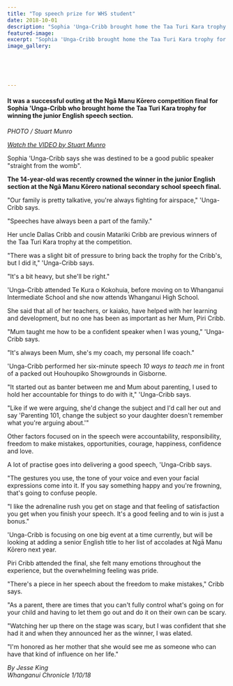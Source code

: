 ```yaml
---
title: "Top speech prize for WHS student"
date: 2018-10-01
description: "Sophia 'Unga-Cribb brought home the Taa Turi Kara trophy for winning the junior English speech section..."
featured-image: 
excerpt: "Sophia 'Unga-Cribb brought home the Taa Turi Kara trophy for winning the junior English speech section."
image_gallery:
	
	
	
	
	
---
```


<h4><span>It was a successful outing at the Ngā Manu Kōrero competition final for Sophia 'Unga-Cribb who brought home the Taa Turi Kara trophy for winning the junior English speech section. <br /></span></h4>
<p><em>PHOTO / Stuart Munro</em></p>
<p><em><a href="https://www.nzherald.co.nz/wanganui-chronicle/news/article.cfm?c_id=1503426&amp;objectid=12132087">Watch the VIDEO by Stuart Munro</a></em></p>
<p class="element element-paragraph">Sophia 'Unga-Cribb says she was destined to be a good public speaker "straight from the womb".</p>
<p class="element element-paragraph"><strong>The 14-year-old was recently crowned the winner in the junior English section at the Ngā Manu Kōrero national secondary school speech final.</strong></p>
<p class="element element-paragraph">"Our family is pretty talkative, you're always fighting for airspace," 'Unga-Cribb says.</p>
<p class="element element-paragraph">"Speeches have always been a part of the family."</p>
<p class="element element-paragraph"><span>Her uncle Dallas Cribb and cousin Matariki Cribb are previous winners of the Taa Turi Kara trophy at the competition.</span></p>
<p class="element element-paragraph">"There was a slight bit of pressure to bring back the trophy for the Cribb's, but I did it," 'Unga-Cribb says.</p>
<p class="element element-paragraph">"It's a bit heavy, but she'll be right."</p>
<p class="element element-paragraph">'Unga-Cribb attended Te Kura o Kokohuia, before moving on to Whanganui Intermediate School and she now attends Whanganui High School.</p>
<p class="element element-paragraph">She said that all of her teachers, or kaiako, have helped with her learning and development, but no one has been as important as her Mum, Piri Cribb.</p>
<p class="element element-paragraph">"Mum taught me how to be a confident speaker when I was young," 'Unga-Cribb says.</p>
<div id="article-body" class="article-body article-body-elements">
<div id="article-content">
<p class="element element-paragraph">"It's always been Mum, she's my coach, my personal life coach."</p>
<p class="element element-paragraph">'Unga-Cribb performed her six-minute speech&nbsp;<em>10 ways to teach me</em>&nbsp;in front of a packed out Houhoupiko Showgrounds in Gisborne.</p>
<p class="element element-paragraph">"It started out as banter between me and Mum about parenting, I used to hold her accountable for things to do with it," 'Unga-Cribb says.</p>
<p class="element element-paragraph">"Like if we were arguing, she'd change the subject and I'd call her out and say 'Parenting 101, change the subject so your daughter doesn't remember what you're arguing about.'"</p>
<p class="element element-paragraph">Other factors focused on in the speech were accountability, responsibility, freedom to make mistakes, opportunities, courage, happiness, confidence and love.</p>
<p class="element element-paragraph">A lot of practise goes into delivering a good speech, 'Unga-Cribb says.</p>
<p class="element element-paragraph">"The gestures you use, the tone of your voice and even your facial expressions come into it. If you say something happy and you're frowning, that's going to confuse people.</p>
<p class="element element-paragraph">"I like the adrenaline rush you get on stage and that feeling of satisfaction you get when you finish your speech. It's a good feeling and to win is just a bonus."</p>
<p class="element element-paragraph">'Unga-Cribb is focusing on one big event at a time currently, but will be looking at adding a senior English title to her list of accolades at Ngā Manu Kōrero next year.</p>
<p class="element element-paragraph">Piri Cribb attended the final, she felt many emotions throughout the experience, but the overwhelming feeling was pride.</p>
<p class="element element-paragraph">"There's a piece in her speech about the freedom to make mistakes," Cribb says.</p>
<p class="element element-paragraph">"As a parent, there are times that you can't fully control what's going on for your child and having to let them go out and do it on their own can be scary.</p>
<p class="element element-paragraph">"Watching her up there on the stage was scary, but I was confident that she had it and when they announced her as the winner, I was elated.</p>
<p class="element element-paragraph">"I'm honored as her mother that she would see me as someone who can have that kind of influence on her life."</p>
<p class="element element-paragraph"><em>By Jesse King</em><br /><em>Whanganui Chronicle 1/10/18</em></p>
</div>
</div>

